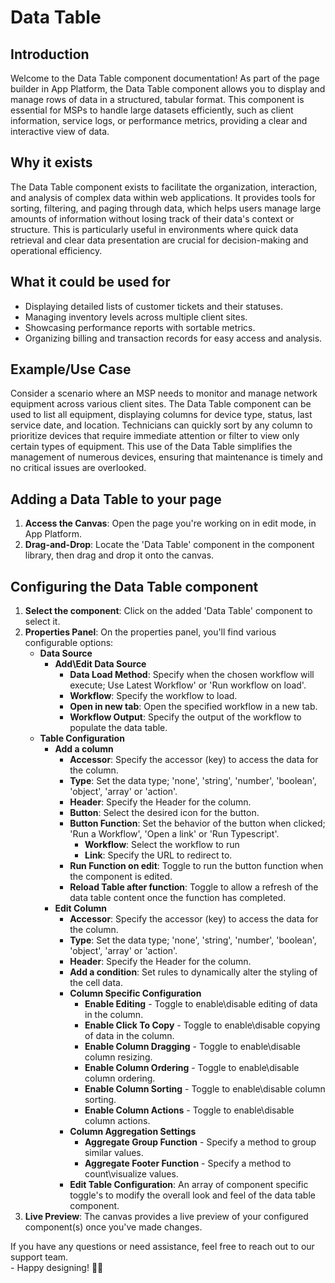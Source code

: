 # Data Table

## Introduction

Welcome to the Data Table component documentation! As part of the page builder in App Platform, the Data Table component allows you to display and manage rows of data in a structured, tabular format. This component is essential for MSPs to handle large datasets efficiently, such as client information, service logs, or performance metrics, providing a clear and interactive view of data.

## **Why it exists**

The Data Table component exists to facilitate the organization, interaction, and analysis of complex data within web applications. It provides tools for sorting, filtering, and paging through data, which helps users manage large amounts of information without losing track of their data's context or structure. This is particularly useful in environments where quick data retrieval and clear data presentation are crucial for decision-making and operational efficiency.

## What it could be used for

* Displaying detailed lists of customer tickets and their statuses.
* Managing inventory levels across multiple client sites.
* Showcasing performance reports with sortable metrics.
* Organizing billing and transaction records for easy access and analysis.

## **Example/Use Case**

Consider a scenario where an MSP needs to monitor and manage network equipment across various client sites. The Data Table component can be used to list all equipment, displaying columns for device type, status, last service date, and location. Technicians can quickly sort by any column to prioritize devices that require immediate attention or filter to view only certain types of equipment. This use of the Data Table simplifies the management of numerous devices, ensuring that maintenance is timely and no critical issues are overlooked.

## Adding a Data Table to your page

1. **Access the Canvas**: Open the page you're working on in edit mode, in App Platform.
2. **Drag-and-Drop**: Locate the 'Data Table' component in the component library, then drag and drop it onto the canvas.

## Configuring the Data Table component

1. **Select the component**: Click on the added 'Data Table' component to select it.
2. **Properties Panel**: On the properties panel, you'll find various configurable options:
   * **Data Source**
     * **Add\Edit Data Source**
       * **Data Load Method**: Specify when the chosen workflow will execute; Use Latest Workflow' or 'Run workflow on load'.
       * **Workflow**: Specify the workflow to load.
       * **Open in new tab**: Open the specified workflow in a new tab.
       * **Workflow Output**: Specify the output of the workflow to populate the data table.
   * **Table Configuration**
     * **Add a column**
       * **Accessor**: Specify the accessor (key) to access the data for the column.
       * **Type**: Set the data type; 'none', 'string', 'number', 'boolean', 'object', 'array' or 'action'.
       * **Header**: Specify the Header for the column.
       * **Button**: Select the desired icon for the button.
       * **Button Function**: Set the behavior of the button when clicked; 'Run a Workflow', 'Open a link' or 'Run Typescript'.
         * **Workflow**: Select the workflow to run
         * **Link**: Specify the URL to redirect to.
       * **Run Function on edit**: Toggle to run the button function when the component is edited.
       * **Reload Table after function**: Toggle to allow a refresh of the data table content once the function has completed.
     * **Edit Column**
       * **Accessor**: Specify the accessor (key) to access the data for the column.
       * **Type**: Set the data type; 'none', 'string', 'number', 'boolean', 'object', 'array' or 'action'.
       * **Header**: Specify the Header for the column.
       * **Add a condition**: Set rules to dynamically alter the styling of the cell data.
       * **Column Specific Configuration**
         * **Enable Editing** - Toggle to enable\disable editing of data in the column.
         * **Enable Click To Copy** - Toggle to enable\disable copying of data in the column.
         * **Enable Column Dragging** - Toggle to enable\disable column resizing.
         * **Enable Column Ordering** - Toggle to enable\disable column ordering.
         * **Enable Column Sorting** - Toggle to enable\disable column sorting.
         * **Enable Column Actions** - Toggle to enable\disable column actions.
       * **Column Aggregation Settings**
         * **Aggregate Group Function** - Specify a method to group similar values.
         * **Aggregate Footer Function** - Specify a method to count\visualize values.
       * **Edit Table Configuration**: An array of component specific toggle's to modify the overall look and feel of the data table component.
3. **Live Preview**: The canvas provides a live preview of your configured component(s) once you've made changes.



If you have any questions or need assistance, feel free to reach out to our support team.\
&#x20;\- Happy designing! 🎨🚀
